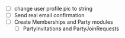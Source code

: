 * [ ] change user profile pic to string
* [ ] Send real email confirmation
* [ ] Create Memberships and Party modules
  * [ ] PartyInvitations and PartyJoinRequests 